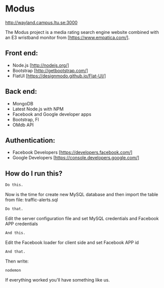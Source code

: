 # Modus
http://wayland.campus.ltu.se:3000

The Modus project is a media rating search engine website combined with an E3 wristband monitor from [https://www.empatica.com/].

## Front end:
- Node.js [http://nodejs.org/]
- Bootstrap [http://getbootstrap.com/]
- FlatUI [https://designmodo.github.io/Flat-UI/]

## Back end:
- MongoDB
- Latest Node.js with NPM
- Facebook and Google developer apps
- Bootstrap, Fl
- OMdb API

## Authentication:
- Facebook Developers [https://developers.facebook.com/]
- Google Developers [https://console.developers.google.com/]

## How do I run this?

```sh   
Do this.
```
Now is the time for create new MySQL database and then import the table from file: traffic-alerts.sql
```sh
Do that.
```
Edit the server configuration file and set MySQL credentials and Facebook APP credentials
```sh
And this.
```
Edit the Facebook loader for client side and set Facebook APP id
```sh
And that.
```
Then write:
```sh
nodemon
```
If everything worked you'll have something like us.
